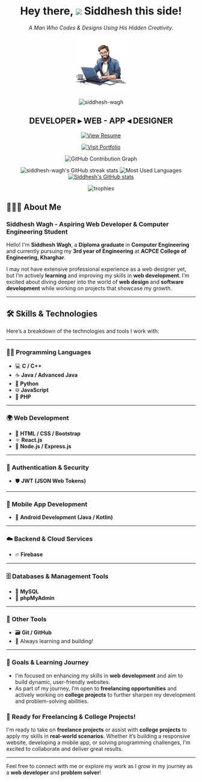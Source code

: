 <div align="center">
	
<h1 align="center">Hey there, <img src="https://raw.githubusercontent.com/MartinHeinz/MartinHeinz/master/wave.gif" width="40px"> Siddhesh this side!</h1>

<p><em>A Man Who Codes & Designs Using His Hidden Creativity.</em></p>

<a href="#"><img src="assets/profile.png" width="150"></a>
<p align="center">
    <img src="https://komarev.com/ghpvc/?username=siddhesh-wagh&label=Profile%20views&color=0e75b6&style=flat" alt="siddhesh-wagh" />
</p>

<h2 align="center">DEVELOPER ▸ WEB - APP ◂ DESIGNER</h2>

[![View Resume](https://img.shields.io/badge/View-Resume-blue?style=for-the-badge&logo=google-drive)](https://drive.google.com/file/d/1CnjI5vME42K0OyNGX7QBKJ4EcuHtICUH/view?usp=sharing)

[![Visit Portfolio](https://img.shields.io/badge/Visit-Portfolio-orange?style=for-the-badge&logo=firefox)](https://siddhesh-wagh.github.io/portfolio/)


<!-- GitHub Contribution Graph -->
<img src="https://github-readme-activity-graph.vercel.app/graph?username=siddhesh-wagh&theme=react-dark&hide_border=true&area=true" alt="GitHub Contribution Graph">

![siddhesh-wagh's GitHub streak stats](https://github-readme-streak-stats.herokuapp.com/?user=siddhesh-wagh&border=true&border_color=00ACC1&theme=algolia&disable_animations=true)
![Most Used Languages](https://github-readme-stats.vercel.app/api/top-langs/?username=siddhesh-wagh&layout=compact&theme=algolia&hide_border=true&border_radius=8)
[![Siddhesh's GitHub stats](https://github-readme-stats.vercel.app/api?username=siddhesh-wagh&show_icons=true&title_color=fff&icon_color=79ff97&text_color=9f9f9f&bg_color=151515&count_private=true)](https://github.com/siddhesh-wagh)
</div>

<!-- trophies-->
<p align="center">
  <img src="https://github-profile-trophy.vercel.app/?username=siddhesh-wagh&theme=onedark&rank=SECRET,SSS,SS,S,AAA,AA,A,B,C" alt="trophies" />
</p>


## 🙋🏻‍♂️ About Me

### **Siddhesh Wagh - Aspiring Web Developer & Computer Engineering Student**

Hello! I'm **Siddhesh Wagh**, a **Diploma graduate** in **Computer Engineering** and currently pursuing my **3rd year of Engineering** at **ACPCE College of Engineering, Kharghar**.

I may not have extensive professional experience as a web designer yet, but I’m actively **learning** and improving my skills in **web development**. I’m excited about diving deeper into the world of **web design** and **software development** while working on projects that showcase my growth.

---

## 🛠️ Skills & Technologies

Here’s a breakdown of the technologies and tools I work with:

---

### 👨‍💻 Programming Languages
- 💻 **C / C++**
- ☕ **Java / Advanced Java**
- 🐍 **Python**
- 🌐 **JavaScript**
- 🐘 **PHP**

---

### 🌍 Web Development
- 🧱 **HTML / CSS / Bootstrap**
- ⚛️ **React.js**
- 🚀 **Node.js / Express.js**

---

### 🔐 Authentication & Security
- 🛡️ **JWT (JSON Web Tokens)**

---

### 📱 Mobile App Development
- 🤖 **Android Development (Java / Kotlin)**

---

### ☁️ Backend & Cloud Services
- 🔥 **Firebase**

---

### 🗄️ Databases & Management Tools
- 🐬 **MySQL**
- 🧩 **phpMyAdmin**

---

### 🧰 Other Tools
- 🗃️ **Git / GitHub**
- 🔧 Always learning and building!

---


### 🎯 Goals & Learning Journey

- I'm focused on enhancing my skills in **web development** and aim to build dynamic, user-friendly websites.
- As part of my journey, I’m open to **freelancing opportunities** and actively working on **college projects** to further sharpen my development and problem-solving abilities.

### 💼 Ready for Freelancing & College Projects!

I'm ready to take on **freelance projects** or assist with **college projects** to apply my skills in **real-world scenarios**. Whether it’s building a responsive website, developing a mobile app, or solving programming challenges, I'm excited to collaborate and deliver great results.

---

Feel free to connect with me or explore my work as I grow in my journey as a **web developer** and **problem solver**!
